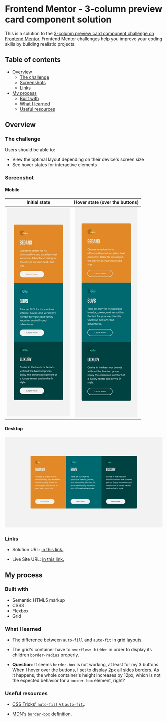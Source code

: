 # Frontend Mentor - 3-column preview card component solution

This is a solution to the [3-column preview card component challenge on Frontend Mentor](https://www.frontendmentor.io/challenges/3column-preview-card-component-pH92eAR2-). Frontend Mentor challenges help you improve your coding skills by building realistic projects.

## Table of contents

- [Overview](#overview)
  - [The challenge](#the-challenge)
  - [Screenshots](#screenshot)
  - [Links](#links)
- [My process](#my-process)
  - [Built with](#built-with)
  - [What I learned](#what-i-learned)
  - [Useful resources](#useful-resources)

## Overview

### The challenge

Users should be able to:

- View the optimal layout depending on their device's screen size
- See hover states for interactive elements

### Screenshot

#### Mobile

|                                        Initial state                                        |                                            Hover state (over the buttons)                                            |
| :-----------------------------------------------------------------------------------------: | :------------------------------------------------------------------------------------------------------------------: |
| <img src="./screenshots/mobile.jpeg" alt="Screenshot of my mobile solution" width="200px"/> | <img src="./screenshots/mobile-state.jpeg" alt="Screenshot of my mobile (with hover state) solution" width="200px"/> |

#### Desktop

![Screenshot of my desktop solution](./screenshots/desktop.jpeg)

### Links

- Solution URL: [in this link.](https://www.frontendmentor.io/solutions/1-to-3-columns-grid-responsive-layout-yLjr64IibN)

- Live Site URL: [in this link.](https://jvmdo.github.io/frontend-mentor-challenges/3-column-preview-card-component/)

## My process

### Built with

- Semantic HTML5 markup
- CSS3
- Flexbox
- Grid

### What I learned

- The difference between `auto-fill` and `auto-fit` in grid layouts.

- The grid's container have to `overflow: hidden` in order to display its children `border-radius` properly.

- **Question**: It seems `border-box` is not working, at least for my 3 buttons. When I hover over the buttons, I set to display 2px all sides borders. As it happens, the whole container's height increases by 12px, which is not the expected behavior for a `border-box` element, right?

### Useful resources

- [CSS Tricks' `auto-fill` vs `auto-fit`.](https://css-tricks.com/auto-sizing-columns-css-grid-auto-fill-vs-auto-fit/#:~:text=If%20you%E2%80%99re%20using%20auto-fit%2C%20the%20content%20will%20stretch,them%2C%20thus%20affecting%20the%20size%2Fwidth%20of%20the%20latter.).

- [MDN's `border-box` definition](https://developer.mozilla.org/en-US/docs/Web/CSS/box-sizing).
